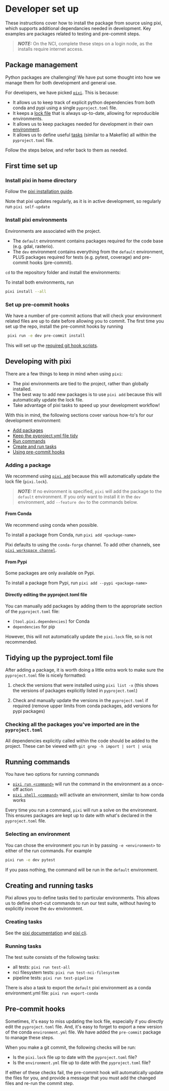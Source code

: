 # Developer set up

These instructions cover how to install the package from source using pixi, which supports additional dependancies needed in development.
Key examples are packages related to testing and pre-commit steps.

> **_NOTE:_**  On the NCI, complete these steps on a login node, as the installs require internet access.

## Package management
Python packages are challenging! 
We have put some thought into how we manage them for both development and general use.

For developers, we have picked [`pixi`](https://pixi.sh/latest/).
This is because:
* It allows us to keep track of explicit python dependencies from both conda and pypi using a single `pyproject.toml` file.
* It keeps a [lock file](https://pixi.sh/latest/workspace/lockfile/) that is always up-to-date, allowing for reproducible environments.
* It allows us to keep packages needed for development in their own [environment](https://pixi.sh/latest/workspace/environment/).
* It allows us to define useful [tasks](https://pixi.sh/latest/workspace/advanced_tasks/) (similar to a Makefile) all within the `pyproject.toml` file.

Follow the steps below, and refer back to them as needed.

## First time set up

### Install pixi in home directory
Follow the [pixi installation guide](https://pixi.sh/latest/#installation).

Note that pixi updates regularly, as it is in active development, so regularly run `pixi self-update`

### Install pixi environments
Environments are associated with the project.

* The `default` environment contains packages required for the code base (e.g. gdal, rasterio).
* The `dev` environment contains everything from the `default` environment, PLUS packages required for tests (e.g. pytest, coverage) and pre-commit hooks (pre-commit).

`cd` to the repository folder and install the environments:

To install both environments, run
```bash
pixi install --all
```

### Set up pre-commit hooks
We have a number of pre-commit actions that will check your environment related files are up to date before allowing you to commit.
The first time you set up the repo, install the pre-commit hooks by running 

```bash
 pixi run -e dev pre-commit install
 ```

 This will set up the [required git hook scripts](https://pre-commit.com/#3-install-the-git-hook-scripts). 

## Developing with pixi
There are a few things to keep in mind when using `pixi`:

* The pixi environments are tied to the project, rather than globally installed.
* The best way to add new packages is to use `pixi add` because this will automatically update the lock file.
* Take advantage of pixi tasks to speed up your development workflow!

With this in mind, the following sections cover various how-to's for our development environment:

* [Add packages](#adding-a-new-package)
* [Keep the pyproject.yml file tidy](#tidying-up-the-pyprojecttoml-file)
* [Run commands](#running-commands)
* [Create and run tasks](#creating-and-running-tasks)
* [Using pre-commit hooks](#pre-commit-hooks)

### Adding a package

We recommend using [`pixi add`](https://pixi.sh/latest/reference/cli/pixi/add/) because this will automatically update the lock file (`pixi.lock`).

> **_NOTE:_** If no evironment is specified, `pixi` will add the package to the `default` environment.
> If you only want to install it in the `dev` environment, add `--feature dev` to the commands below.

#### From Conda
We recommend using conda when possible.

To install a package from Conda, run `pixi add <package-name>`

Pixi defaults to using the `conda-forge` channel.
To add other channels, see [`pixi workspace channel`](https://pixi.sh/latest/reference/cli/pixi/workspace/channel/).

#### From Pypi
Some packages are only available on Pypi. 

To install a package from Pypi, run `pixi add --pypi <package-name>`

#### Directly editing the pyproject.toml file
You can manually add packages by adding them to the appropriate section of the `pyproject.toml` file:
* `[tool.pixi.dependencies]` for Conda
* `dependencies` for pip

However, this will not automatically update the `pixi.lock` file, so is not recommended.

## Tidying up the pyproject.toml file
After adding a package, it is worth doing a little extra work to make sure the `pyproject.toml` file is nicely formatted:

1. check the versions that were installed using `pixi list -x` (this shows the versions of packages explicitly listed in `pyproject.toml`)

1. Check and manually update the versions in the `pyproject.toml` if required (remove upper limits from conda packages, add versions for pypi packages)

### Checking all the packages you've imported are in the `pyproject.toml`

All dependencies explicitly called within the code should be added to the project. These can be viewed with `git grep -h import | sort | uniq`

## Running commands
You have two options for running commands
* [`pixi run <command>`](http://pixi.sh/latest/reference/cli/pixi/run/) will run the command in the environment as a once-off action
* [`pixi shell <command>`](https://pixi.sh/latest/reference/cli/pixi/shell/) will activate an environment, similar to how conda works

Every time you run a command, `pixi` will run a solve on the environment. 
This ensures packages are kept up to date with what's declared in the `pyproject.toml` file. 

### Selecting an environment
You can chose the environment you run in by passing `-e <environment>` to either of the run commands. For example
```bash
pixi run -e dev pytest
```

If you pass nothing, the command will be run in the `default` environment. 

## Creating and running tasks
Pixi allows you to define tasks tied to particular environments.
This allows us to define short-cut commands to run our test suite, without having to explicitly invove the `dev` environment. 

### Creating tasks
See the [pixi documentation](https://pixi.sh/latest/workspace/advanced_tasks/) and [pixi cli](https://pixi.sh/latest/reference/cli/pixi/task/).

### Running tasks
The test suite consists of the following tasks:
* all tests: `pixi run test-all`
* nci filesystem tests: `pixi run test-nci-filesystem`
* pipeline tests: `pixi run test-pipeline`

There is also a task to export the `default` pixi environment as a conda environment.yml file: `pixi run export-conda`

## Pre-commit hooks
Sometimes, it's easy to miss updating the lock file, especially if you directly edit the `pyproject.toml` file. 
And, it's easy to forget to export a new version of the conda `environment.yml` file.
We have added the `pre-commit` package to manage these steps.

When you make a git commit, the following checks will be run:
* Is the `pixi.lock` file up to date with the `pyproject.toml` file?
* Is the `environment.yml` file up to date with the `pyproject.toml` file?

If either of these checks fail, the pre-commit hook will automatically update the files for you, and provide a message that you must add the changed files and re-run the commit step. 